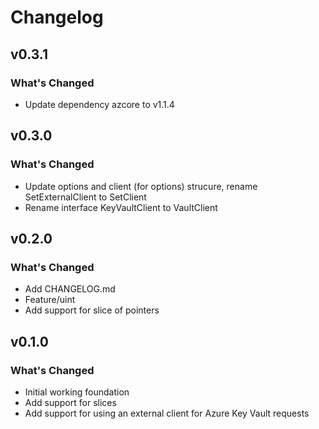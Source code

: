 # Changelog

## v0.3.1

### What's Changed

* Update dependency azcore to v1.1.4

## v0.3.0

### What's Changed

* Update options and client (for options) strucure, rename SetExternalClient to SetClient
* Rename interface KeyVaultClient to VaultClient

## v0.2.0

###  What's Changed

* Add CHANGELOG.md
* Feature/uint
* Add support for slice of pointers

## v0.1.0

### What's Changed

* Initial working foundation
* Add support for slices
* Add support for using an external client for Azure Key Vault requests
